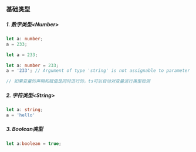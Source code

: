 

### 基础类型

##### 1. 数字类型\<Number>

```ts
let a: number;
a = 233;

let a = 233;

let a: number = 233;
a = '233'; // Argument of type 'string' is not assignable to parameter of type 'number'.

// 如果变量的声明和赋值是同时进行的，ts可以自动对变量进行类型检测
```

##### 2. 字符类型\<String>

```ts
let a: string;
a = 'hello'
```

##### 3. Boolean类型

```ts
let a:boolean = true;
```

